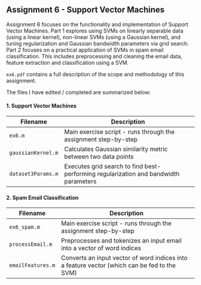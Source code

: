Assignment 6 - Support Vector Machines
------

Assignment 6 focuses on the functionality and implementation of Support Vector Machines. Part 1 explores using SVMs on linearly separable data (using a linear kernel), non-linear SVMs (using a Gaussian kernel), and tuning regularization and Gaussian bandwidth parameters via grid search. Part 2 focuses on a practical application of SVMs in spam email classification. This includes preprocessing and cleaning the email data, feature extraction and classification using a SVM.

 `ex6.pdf` contains a full description of the scope and methodology of this assignment.

The files I have edited / completed are summarized below:

#### 1. Support Vector Machines

| Filename | Description |
| -------- | ----------- |
| `ex6.m` | Main exercise script - runs through the assignment step-by-step |
| `gaussianKernel.m` | Calculates Gaussian similarity metric between two data points |
| `dataset3Params.m` | Executes grid search to find best-performing regularization and bandwidth parameters |


#### 2. Spam Email Classification

| Filename | Description |
| -------- | ----------- |
| `ex6_spam.m` | Main exercise script - runs through the assignment step-by-step |
| `processEmail.m` | Preprocesses and tokenizes an input email into a vector of word indices |
| `emailFeatures.m` | Converts an input vector of word indices into a feature vector (which can be fed to the SVM)  |
